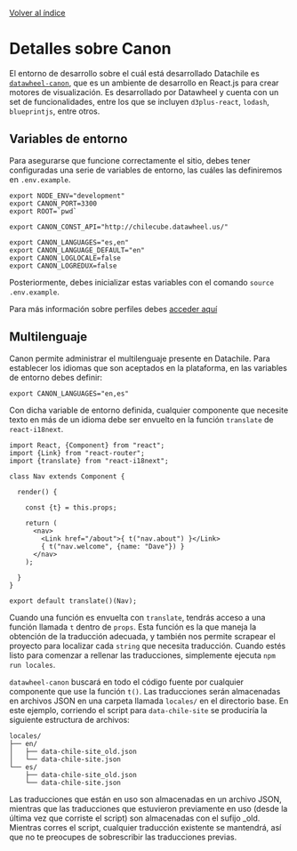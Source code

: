 [Volver al índice](general.md)

# Detalles sobre Canon
El entorno de desarrollo sobre el cuál está desarrollado Datachile es [`datawheel-canon`](https://github.com/Datawheel/datawheel-canon), que es un ambiente de desarrollo en React.js para crear motores de visualización. Es desarrollado por Datawheel y cuenta con un set de funcionalidades, entre los que se incluyen `d3plus-react`, `lodash`, `blueprintjs`, entre otros.

## Variables de entorno
Para asegurarse que funcione correctamente el sitio, debes tener configuradas una serie de variables de entorno, las cuáles las definiremos en `.env.example`.

```JSX
export NODE_ENV="development"
export CANON_PORT=3300
export ROOT=`pwd`

export CANON_CONST_API="http://chilecube.datawheel.us/"

export CANON_LANGUAGES="es,en"
export CANON_LANGUAGE_DEFAULT="en"
export CANON_LOGLOCALE=false
export CANON_LOGREDUX=false
```

Posteriormente, debes inicializar estas variables con el comando `source .env.example`.

Para más información sobre perfiles debes [acceder aquí](charts.md)

## Multilenguaje
Canon permite administrar el multilenguaje presente en Datachile. Para establecer los idiomas que son aceptados en la plataforma, en las variables de entorno debes definir:

```JSX
export CANON_LANGUAGES="en,es"
```

Con dicha variable de entorno definida, cualquier componente que necesite texto en más de un idioma debe ser envuelto en la función `translate` de `react-i18next`.

```JSX
import React, {Component} from "react";
import {Link} from "react-router";
import {translate} from "react-i18next";

class Nav extends Component {

  render() {

    const {t} = this.props;

    return (
      <nav>
        <Link href="/about">{ t("nav.about") }</Link>
        { t("nav.welcome", {name: "Dave"}) }
      </nav>
    );

  }
}

export default translate()(Nav);
```

Cuando una función es envuelta con `translate`, tendrás acceso a una función llamada `t` dentro de `props`. Esta función es la que maneja la obtención de la traducción adecuada, y también nos permite scrapear el proyecto para localizar cada `string` que necesita traducción. Cuando estés listo para comenzar a rellenar las traducciones, simplemente ejecuta `npm run locales`.

`datawheel-canon` buscará en todo el código fuente por cualquier componente que use la función `t()`. Las traducciones serán almacenadas en archivos JSON en una carpeta llamada `locales/` en el directorio base. En este ejemplo, corriendo el script para `data-chile-site` se produciría la siguiente estructura de archivos:

```
locales/
├── en/
│   ├── data-chile-site_old.json
│   └── data-chile-site.json
└── es/
    ├── data-chile-site_old.json
    └── data-chile-site.json
```
Las traducciones que están en uso son almacenadas en un archivo JSON, mientras que las traducciones que estuvieron previamente en uso (desde la última vez que corriste el script) son almacenadas con el sufijo _old. Mientras corres el script, cualquier traducción existente se mantendrá, así que no te preocupes de sobrescribir las traducciones previas.


